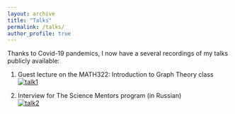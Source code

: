 ```yaml
---
layout: archive
title: "Talks"
permalink: /talks/
author_profile: true
---
```


Thanks to Covid-19 pandemics, I now have a several recordings of my talks publicly available:

1. Guest lecture on the MATH322:  Introduction to Graph Theory class\
[![talk1](http://metalichen.github.io/images/talk1.jpg)](https://www.youtube.com/watch?v=o5TWZaQI8Hc&ab_channel=SeidonAlsaody%27sMathChannel)

2. Interview for The Science Mentors program (in Russian)\
[![talk2](http://metalichen.github.io/images/talk2.jpg)](https://www.youtube.com/watch?v=1G5a-NEvQRI&t=2s&ab_channel=TheScienceMentors)

